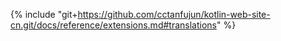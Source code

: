 {% include "git+https://github.com/cctanfujun/kotlin-web-site-cn.git/docs/reference/extensions.md#translations" %}
